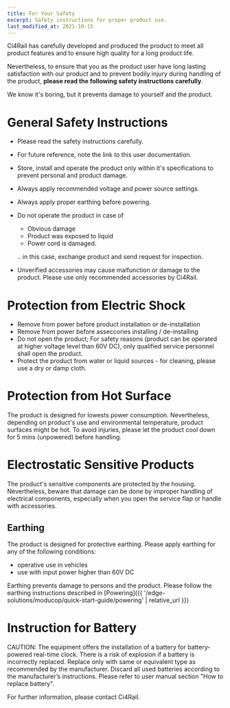 ```yaml
---
title: For Your Safety
excerpt: Safety instructions for proper product use.
last_modified_at: 2021-10-15
---
```

Ci4Rail has carefully developed and produced the product to meet all product features and to ensure high quality for a long product life. 

Nevertheless, to ensure that you as the product user have long lasting satisfaction with our product and to prevent bodily injury during handling of the product, **please read the following safety instructions carefully**. 

We know it's boring, but it prevents damage to yourself and the product. 

# General Safety Instructions
- Please read the safety instructions carefully.
- For future reference, note the link to this user documentation. 
- Store, install and operate the product only within it's specifications to prevent personal and product damage. 
- Always apply recommended voltage and power source
settings.
- Always apply proper earthing before powering. 
- Do not operate the product in case of 
    - Obvious damage
    - Product was exposed to liquid 
    - Power cord is damaged. 
    
    .. in this case, exchange product and send request for inspection. 
- Unverified accessories may cause malfunction or damage to the product. Please use only recommended accessories by Ci4Rail. 


# Protection from Electric Shock
- Remove from power before product installation or de-installation 
- Remove from power before asseccories installing / de-installing
- Do not open the product; For safety reasons (product can be operated at higher voltage level than 60V DC), only qualified service personnel shall open the product.
- Protect the product from water or liquid sources - for cleaning, please use a dry or damp cloth. 


# Protection from Hot Surface
The product is designed for lowests power consumption. Nevertheless, depending on product's use and environmental temperature, product surfaces might be hot. To avoid injuries, please let the product cool down for 5 mins (unpowered) before handling. 


# Electrostatic Sensitive Products
The product's sensitive components are protected by the housing. Nevertheless, beware that damage can be done by improper handling of electrical components, especially when you open the service flap or handle with accessories.  
## Earthing
The product is designed for protective earthing. 
Please apply earthing for any of the following conditions: 
- operative use in vehicles
- use with input power higher than 60V DC

Earthing prevents damage to persons and the product. Please follow the earthing instructions described in [Powering]({{ '/edge-solutions/moducop/quick-start-guide/powering' | relative_url }})

# Instruction for Battery
CAUTION: The equipment offers the installation of a battery for battery-powered real-time clock. There is a risk of explosion if a battery is incorrectly replaced. Replace only with same or equivalent type as recommended by the manufacturer. Discard all used batteries according to the manufacturer’s instructions. Please refer to user manual section "How to replace battery".


For further information, please contact Ci4Rail.